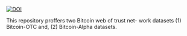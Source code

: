 <a href="https://zenodo.org/doi/10.5281/zenodo.10478501"><img src="https://zenodo.org/badge/741425554.svg" alt="DOI"></a>

This repository proffers two Bitcoin web of trust net-
work datasets (1) Bitcoin-OTC and, (2) Bitcoin-Alpha datasets.
